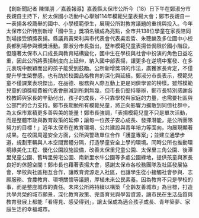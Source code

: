 【創新聞記者 陳惲朋 ／嘉義報導】嘉義縣太保市公所今（18）日下午在鄭淑分市長親自主持下，於太保國小活動中心舉辦114年模範兒童表揚大會；鄭市長親自一一表揚各校薦舉的國中、小學模範學生，展現公所對教育議題的重視與投入。今年太保市公所特別新增「國中生」獎項名額成為亮點，全市共138位學童在家長陪同到場接受頒獎表揚。縣議員黃榮利與市代表會代表吳宏哲、朱聰麟及多位國中小校長都到場参與頒獎活動。鄭淑分市長指出，歷年模範兒童表揚皆侷限於國小階段，但隨著太保市人口成長與教育結構變化，國中生在學校與社會中扮演的角色日益吃重，因此公所將表揚制度向上延伸，納入國中部表揚，讓更多在逆境中奮發、在多元表現中脫穎而出的孩子能受到鼓勵。公所新增獎項的作法，廣獲家長肯定，不僅提升學生榮譽感，也有助於校園品格教育的深化與延續。鄭淑分市長表示，模範兒童不僅課業表現傑出，在品德、服務與人際互動上更是同儕學習的榜樣。雖然模範兒童的頒獎經費被代表會删減到所剩無幾，但市長仍堅持舉辦，鄭市長特別感謝各校教師與家長的辛勤付出，孩子的成長，不只靠學校與家庭的力量，也需要社區與公部門的合力支持。鄭市長期勉所有模範兒童，將正向影響力擴散到同儕社群中，為太保市累積更多善與美的能量！鄭市長強調，「表揚模範兒童不只是單次活動，而是整體市政與教育政策的延伸；讓每一位孩子安心成長、發揮潛能，是公所團隊努力的目標！」近年太保市在教育環境、公共建設與青年培力等面向，均展現顯著成果。在校園周邊安全方面，公所與警政單位合作「護童專案」；並建立通學步道，規劃車輛與人本空間實體分隔，打造學童安全上學的環境。同時公所也推動環境綠美化工程、優化公園設施設備，改善太保里兒童公園、太保里三角公園、後潭里兒童公園、舊埤里勞宅公園、南新里水牛公園等多處公園綠地，提供孩童與家長良好的休憩空間！鄭市長也藉著表揚大會，感謝太保市各校務團隊及社區發展協會，學校與社區相互合作，讓教育資源走入社區，也讓學生從小接觸社會參與、志願服務、食農教育、環境關懷等議題，厚植未來公民素養。因為教育不只是學校的事，而是整座城市的責任。未來公所將持續以構築「全齡友善城市」為目標，打造共學共榮的城市願景，深化教育政策、完善育兒與學習資源，讓市民在生活品質與教育發展上都能「看得見、感受得到」，讓太保成為適合孩子成長、青年築夢、家庭生活的幸福城市。